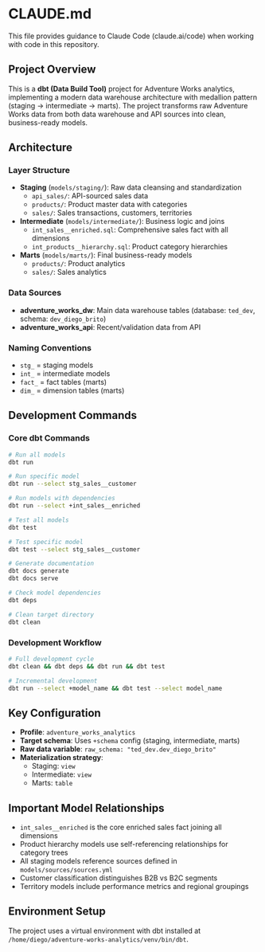 # CLAUDE.md

This file provides guidance to Claude Code (claude.ai/code) when working with code in this repository.

## Project Overview

This is a **dbt (Data Build Tool)** project for Adventure Works analytics, implementing a modern data warehouse architecture with medallion pattern (staging → intermediate → marts). The project transforms raw Adventure Works data from both data warehouse and API sources into clean, business-ready models.

## Architecture

### Layer Structure
- **Staging** (`models/staging/`): Raw data cleansing and standardization
  - `api_sales/`: API-sourced sales data
  - `products/`: Product master data with categories
  - `sales/`: Sales transactions, customers, territories
- **Intermediate** (`models/intermediate/`): Business logic and joins
  - `int_sales__enriched.sql`: Comprehensive sales fact with all dimensions
  - `int_products__hierarchy.sql`: Product category hierarchies
- **Marts** (`models/marts/`): Final business-ready models
  - `products/`: Product analytics
  - `sales/`: Sales analytics

### Data Sources
- **adventure_works_dw**: Main data warehouse tables (database: `ted_dev`, schema: `dev_diego_brito`)
- **adventure_works_api**: Recent/validation data from API

### Naming Conventions
- `stg_` = staging models
- `int_` = intermediate models  
- `fact_` = fact tables (marts)
- `dim_` = dimension tables (marts)

## Development Commands

### Core dbt Commands
```bash
# Run all models
dbt run

# Run specific model
dbt run --select stg_sales__customer

# Run models with dependencies
dbt run --select +int_sales__enriched

# Test all models
dbt test

# Test specific model
dbt test --select stg_sales__customer

# Generate documentation
dbt docs generate
dbt docs serve

# Check model dependencies
dbt deps

# Clean target directory
dbt clean
```

### Development Workflow
```bash
# Full development cycle
dbt clean && dbt deps && dbt run && dbt test

# Incremental development
dbt run --select +model_name && dbt test --select model_name
```

## Key Configuration

- **Profile**: `adventure_works_analytics`
- **Target schema**: Uses `+schema` config (staging, intermediate, marts)
- **Raw data variable**: `raw_schema: "ted_dev.dev_diego_brito"`
- **Materialization strategy**:
  - Staging: `view`
  - Intermediate: `view`
  - Marts: `table`

## Important Model Relationships

- `int_sales__enriched` is the core enriched sales fact joining all dimensions
- Product hierarchy models use self-referencing relationships for category trees
- All staging models reference sources defined in `models/sources/sources.yml`
- Customer classification distinguishes B2B vs B2C segments
- Territory models include performance metrics and regional groupings

## Environment Setup

The project uses a virtual environment with dbt installed at `/home/diego/adventure-works-analytics/venv/bin/dbt`.